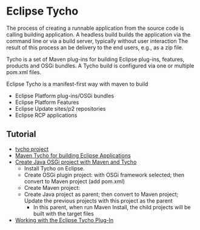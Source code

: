 # Eclipse Tycho

The process of creating a runnable application from the source code is calling building application. 
A headless build builds the application via the command line or via a build server, typically without 
user interaction The result of this process an be delivery to the end users, e.g., as a zip file.

Tycho is a set of Maven plug-ins for building Eclipse plug-ins, features, products and OSGi bundles. 
A Tycho build is configured via one or multiple pom.xml files.

Eclipse Tycho is a manifest-first way with maven to build 
- Eclipse Platform plug-ins/OSGi bundles
- Eclipse Platform Features
- Eclipse Update sites/p2 repositories
- Eclipse RCP applications

## Tutorial
- [tycho project](https://projects.eclipse.org/projects/technology.tycho)
- [Maven Tycho for building Eclipse Applications](https://www.vogella.com/tutorials/EclipseTycho/article.html)
- [Create Java OSGi project with Maven and Tycho](https://o7planning.org/10137/create-java-osgi-project-with-maven-and-tycho)
  - Install Tycho on Eclipse.
  - Create OSGi plugin project: with OSGi framework selected; then convert to Maven project (add pom.xml)
  - Create Maven project:
  - Create Java project as parent; then convert to Maven project; Update the previous projects with this project as the parent
    - In this parent, when run Maven Install, the child projects will be built with the target files
- [Working with the Eclipse Tycho Plug-In](https://docs.wso2.com/display/DVS400/Working+with+the+Eclipse+Tycho+Plug-In)
